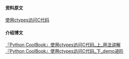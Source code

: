 #### 资料原文
[使用ctypes访问C代码](http://python3-cookbook.readthedocs.io/zh_CN/latest/c15/p01_access_ccode_using_ctypes.html)
#### 介绍博文
[『Python CoolBook』使用ctypes访问C代码_上_用法讲解](https://www.cnblogs.com/hellcat/p/9058330.html)<br>
[『Python CoolBook』使用ctypes访问C代码_下_demo进阶](https://www.cnblogs.com/hellcat/p/9078321.html)<br>

